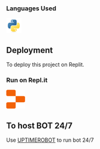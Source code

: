 <h3 align="left">Languages Used</h3>
<p align="left">
<img
      src="https://raw.githubusercontent.com/devicons/devicon/master/icons/python/python-original.svg"
      alt="python"
      width="40"
      height="40"
    />

## Deployment
To deploy this project on Replit.
### Run on Repl.it
<a href="https://replit.com/@yanoshimykhailo/Discord-Bot"><img src="img/replit.svg" style="width:50px;height:50px;"></a>
## To host BOT 24/7
Use [UPTIMEROBOT](https://uptimerobot.com/login) to run bot 24/7
